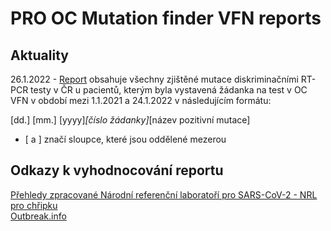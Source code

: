 # PRO OC Mutation finder VFN reports

## Aktuality

26.1.2022 - [Report](reports/01.01.2021%20-%2024.01.2022) obsahuje všechny zjištěné mutace diskriminačními RT-PCR testy v ČR u pacientů, kterým byla vystavená žádanka na test v OC VFN v období mezi 1.1.2021 a 24.1.2022 v následujícím formátu:

[dd.] [mm.] [yyyy]_[číslo žádanky]_[název pozitivní mutace]

* [ a ] značí sloupce, které jsou oddělené mezerou

## Odkazy k vyhodnocování reportu

[Přehledy zpracované Národní referenční laboratoří pro SARS-CoV-2 - NRL pro chřipku](https://dastacr.cz/SARS-CoV-2.html)\
[Outbreak.info](https://outbreak.info/situation-reports)

